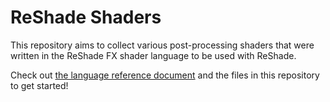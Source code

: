 ReShade Shaders
===============

This repository aims to collect various post-processing shaders that were written in the ReShade FX shader language to be used with ReShade.

Check out [the language reference document](REFERENCE.md) and the files in this repository to get started!
